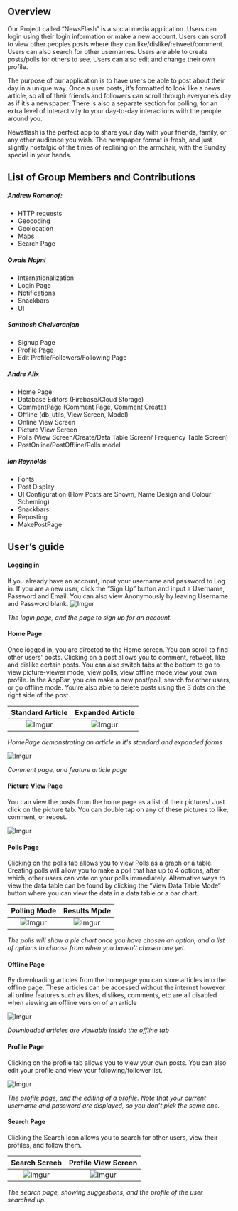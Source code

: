 ## Overview
Our Project called “NewsFlash” is a social media application. Users can login using their login information or make a new account. Users can scroll to view other peoples posts where they can like/dislike/retweet/comment. Users can also search for other usernames. Users are able to create posts/polls for others to see. Users can also edit and change their own profile.

The purpose of our application is to have users be able to post about their day in a unique way. Once a user posts, it’s formatted to look like a news article, so all of their friends and followers can scroll through everyone’s day as if it’s a newspaper. There is also a separate section for polling, for an extra level of interactivity to your day-to-day interactions with the people around you. 

Newsflash is the perfect app to share your day with your friends, family, or any other audience you wish. The newspaper format is fresh, and just slightly nostalgic of the times of reclining on the armchair, with the Sunday special in your hands.

## List of Group Members and Contributions

##### Andrew Romanof:
* HTTP requests
* Geocoding
* Geolocation
* Maps
* Search Page 

##### Owais Najmi
* Internationalization
* Login Page
* Notifications
* Snackbars
* UI

##### Santhosh Chelvaranjan
* Signup Page
* Profile Page
* Edit Profile/Followers/Following Page

##### Andre Alix
* Home Page
* Database Editors (Firebase/Cloud Storage)
* CommentPage (Comment Page, Comment Create)
* Offline (db_utils,  View Screen, Model)
* Online View Screen
* Picture View Screen
* Polls (View Screen/Create/Data Table Screen/ Frequency Table Screen) 
* PostOnline/PostOffline/Polls model

##### Ian Reynolds
* Fonts
* Post Display
* UI Configuration (How Posts are Shown, Name Design and Colour Scheming)
* Snackbars
* Reposting
* MakePostPage

## User’s guide
#### Logging in
If you already have an account, input your username and password to Log in. If you are a new user, click the “Sign Up” button and input a Username, Password and Email. You can also view Anonymously by leaving Username and Password blank.
![Imgur](https://i.imgur.com/BNOCwKo.png)

*The login page, and the page to sign up for an account.*

#### Home Page
Once logged in, you are directed to the Home screen. You can scroll to find other users' posts. Clicking on a post allows you to comment, retweet, like and dislike certain posts. You can also switch tabs at the bottom to go to view picture-viewer mode, view polls, view offline mode,view your own profile. In the AppBar, you can make a new post/poll, search for other users, or go offline mode. You’re also able to delete posts using the 3 dots on the right side of the post.

Standard Article           |  Expanded Article
:-------------------------:|:-------------------------:
![Imgur](https://i.imgur.com/07zxx5D.png)|  ![Imgur](https://i.imgur.com/vT8GQv2.png)

*HomePage demonstrating an article in it's standard and expanded forms*

![Imgur](https://i.imgur.com/iPM1nzI.png)

*Comment page, and feature article page*

#### Picture View Page
You can view the posts from the home page as a list of their pictures! Just click on the picture tab. You can double tap on any of these pictures to like, comment, or repost.

![Imgur](https://i.imgur.com/VUi2XJG.png)

#### Polls Page
Clicking on the polls tab allows you to view Polls as a graph or a table. Creating polls will allow you to make a poll that has up to 4 options, after which, other users can vote on your polls immediately. Alternative ways to view the data table can be found by clicking the “View Data Table Mode” button where you can view the data in a data table or a bar chart.

Polling Mode          |  Results Mpde
:-------------------------:|:-------------------------:
![Imgur](https://i.imgur.com/gOe7wck.png)|  ![Imgur](https://i.imgur.com/MlBkM4k.png)

*The polls will show a pie chart once you have chosen an option, and a list of options to choose from when you haven’t chosen one yet.*

#### Offline Page
By downloading articles from the homepage you can store articles into the offline page. These articles can be accessed without the internet however all online features such as likes, dislikes, comments, etc are all disabled when viewing an offline version of an article

![Imgur](https://i.imgur.com/r8AUq0R.png)

*Downloaded articles are viewable inside the offline tab*

#### Profile Page
Clicking on the profile tab allows you to view your own posts. You can also edit your profile and view your following/follower list.

![Imgur](https://i.imgur.com/pt3O0MC.png)

*The profile page, and the editing of a profile. Note that your current username and password are displayed, so you don’t pick the same one.*

#### Search Page
Clicking the Search Icon allows you to search for other users, view their profiles, and follow them. 

Search Screeb          |  Profile View Screen
:-------------------------:|:-------------------------:
![Imgur](https://i.imgur.com/qgdt0OS.png)|  ![Imgur](https://i.imgur.com/rG3CLB7.png)

*The search page, showing suggestions, and the profile of the user searched up.*
